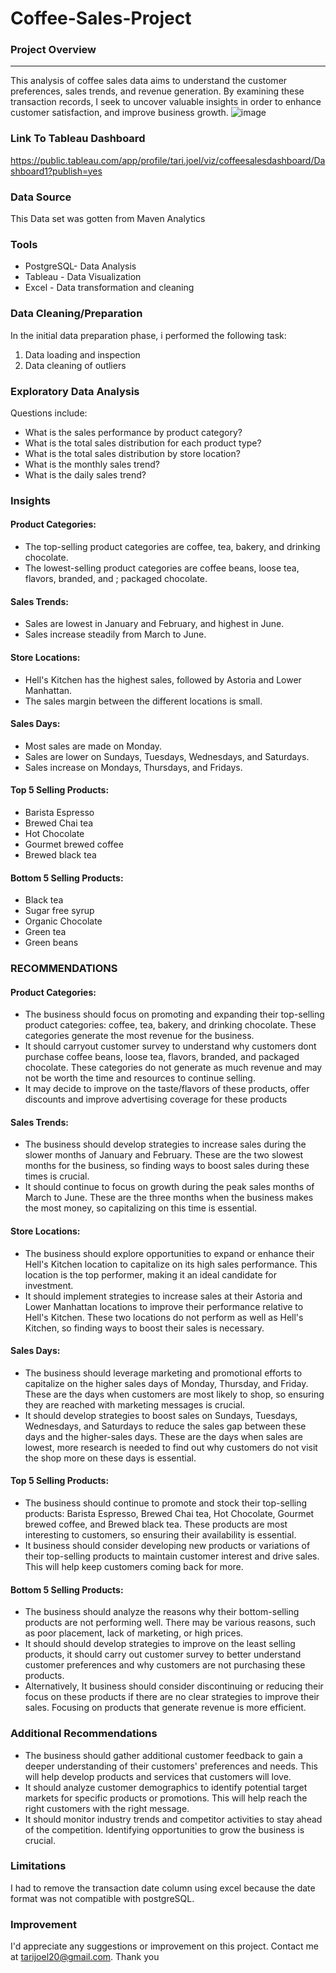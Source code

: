 # Coffee-Sales-Project

### Project Overview
---
This analysis of coffee sales data aims to understand the customer preferences, sales trends, and revenue generation. By examining these transaction records, I seek to uncover valuable insights in order to enhance customer satisfaction, 
and improve business growth.
![image](https://github.com/TariJoelAnalyst/Coffee-Sales-Project/assets/133088878/f6453c8b-fe44-4e0f-973c-dd209cba3e09)

### Link To Tableau Dashboard
https://public.tableau.com/app/profile/tari.joel/viz/coffeesalesdashboard/Dashboard1?publish=yes

### Data Source
This Data set was gotten from Maven Analytics

### Tools
- PostgreSQL- Data Analysis
- Tableau - Data Visualization
- Excel - Data transformation and cleaning

### Data Cleaning/Preparation
 In the initial data preparation phase, i performed the following task:
1. Data loading and inspection
3. Data cleaning of outliers
   
### Exploratory Data Analysis 
 Questions include:
- What is the sales performance by product category?
- What is the total sales distribution for each product type?
- What is the total sales distribution by store location?
- What is the monthly sales trend?
- What is the daily sales trend?
  
### Insights
#### Product Categories:
- The top-selling product categories are coffee, tea, bakery, and drinking chocolate.
- The lowest-selling product categories are coffee beans, loose tea, flavors, branded, and ;
  packaged chocolate.

#### Sales Trends:
- Sales are lowest in January and February, and highest in June.
- Sales increase steadily from March to June.

#### Store Locations:
- Hell's Kitchen has the highest sales, followed by Astoria and Lower Manhattan.
- The sales margin between the different locations is small.

#### Sales Days:
- Most sales are made on Monday.
- Sales are lower on Sundays, Tuesdays, Wednesdays, and Saturdays.
- Sales increase on Mondays, Thursdays, and Fridays.

#### Top 5 Selling Products:
- Barista Espresso
- Brewed Chai tea
- Hot Chocolate
- Gourmet brewed coffee
- Brewed black tea

#### Bottom 5 Selling Products:
- Black tea
- Sugar free syrup
- Organic Chocolate
- Green tea
- Green beans  

### RECOMMENDATIONS
#### Product Categories:
- The business should focus on promoting and expanding their top-selling product categories: coffee, tea, bakery, and drinking chocolate. These categories generate the most revenue for the business.
- It should carryout customer survey to understand why customers dont purchase  coffee beans, loose tea, flavors, branded, and packaged chocolate. These categories do not generate as much revenue and may not be worth the time and resources to continue selling.
- It may decide to improve on the taste/flavors of these products, offer discounts and improve advertising coverage for these products

#### Sales Trends:
- The business should develop strategies to increase sales during the slower months of January and February. These are the two slowest months for the business, so finding ways to boost sales during these times is crucial.
- It should continue to focus on growth during the peak sales months of March to June. These are the three months when the business makes the most money, so capitalizing on this time is essential.

#### Store Locations:
- The business should explore opportunities to expand or enhance their Hell's Kitchen location to capitalize on its high sales performance. This location is the top performer, making it an ideal candidate for investment.
- It should implement strategies to increase sales at their Astoria and Lower Manhattan locations to improve their performance relative to Hell's Kitchen. These two locations do not perform as well as Hell's Kitchen, so finding ways to boost their sales is necessary.

#### Sales Days:
- The business should leverage marketing and promotional efforts to capitalize on the higher sales days of Monday, Thursday, and Friday. These are the days when customers are most likely to shop, so ensuring they are reached with marketing messages is crucial.
- It should develop strategies to boost sales on Sundays, Tuesdays, Wednesdays, and Saturdays to reduce the sales gap between these days and the higher-sales days. These are the days when sales are lowest, more research is needed to find out why  customers do not visit the shop more on these days is essential.

#### Top 5 Selling Products:
- The business should continue to promote and stock their top-selling products: Barista Espresso, Brewed Chai tea, Hot Chocolate, Gourmet brewed coffee, and Brewed black tea. These products are most interesting to customers, so ensuring their availability is essential.
- It business should consider developing new products or variations of their top-selling products to maintain customer interest and drive sales. This will help keep customers coming back for more.

#### Bottom 5 Selling Products:
- The business should analyze the reasons why their bottom-selling products are not performing well. There may be various reasons, such as poor placement, lack of marketing, or high prices.
- It should should develop strategies to improve on the least selling products, it should carry out customer survey to better understand customer preferences and why customers are not purchasing these products.
- Alternatively, It business should consider discontinuing or reducing their focus on these products if there are no clear strategies to improve their sales. Focusing on products that generate revenue is more efficient.

### Additional Recommendations
- The business should gather additional customer feedback to gain a deeper understanding of their customers' preferences and needs. This will help develop products and services that customers will love.
- It  should analyze customer demographics to identify potential target markets for specific products or promotions. This will help reach the right customers with the right message.
- It should monitor industry trends and competitor activities to stay ahead of the competition. Identifying opportunities to grow the business is crucial.

### Limitations
  I had to remove the transaction date column using excel because the date format was not compatible with postgreSQL.
  
### Improvement
I'd appreciate any suggestions or improvement on this project. Contact me at tarijoel20@gmail.com. Thank you
